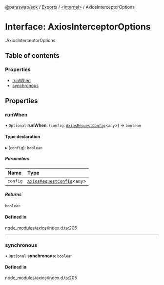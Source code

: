 [@paraswap/sdk](../README.md) / [Exports](../modules.md) / [<internal\>](../modules/internal_.md) / AxiosInterceptorOptions

# Interface: AxiosInterceptorOptions

[<internal>](../modules/internal_.md).AxiosInterceptorOptions

## Table of contents

### Properties

- [runWhen](internal_.AxiosInterceptorOptions.md#runwhen)
- [synchronous](internal_.AxiosInterceptorOptions.md#synchronous)

## Properties

### runWhen

• `Optional` **runWhen**: (`config`: [`AxiosRequestConfig`](internal_.AxiosRequestConfig.md)<`any`\>) => `boolean`

#### Type declaration

▸ (`config`): `boolean`

##### Parameters

| Name | Type |
| :------ | :------ |
| `config` | [`AxiosRequestConfig`](internal_.AxiosRequestConfig.md)<`any`\> |

##### Returns

`boolean`

#### Defined in

node_modules/axios/index.d.ts:206

___

### synchronous

• `Optional` **synchronous**: `boolean`

#### Defined in

node_modules/axios/index.d.ts:205
